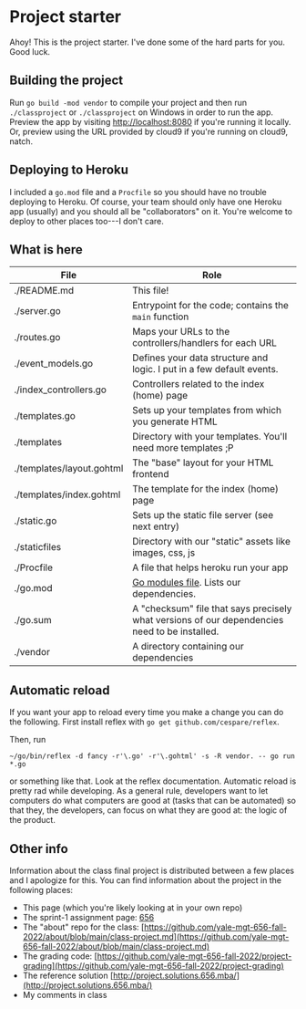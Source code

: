 # Project starter

Ahoy! This is the project starter. I've done some
of the hard parts for you. Good luck.

## Building the project

Run `go build -mod vendor` to compile your project and then
run `./classproject` or `./classproject` on Windows
in order to run the app. Preview the app by visiting
[http://localhost:8080](http://localhost:8080) if you're
running it locally. Or, preview using the URL provided
by cloud9 if you're running on cloud9, natch.

## Deploying to Heroku

I included a `go.mod` file and a `Procfile` so you
should have no trouble deploying to Heroku. Of course,
your team should only have one Heroku app (usually)
and you should all be "collaborators" on it. You're
welcome to deploy to other places too---I don't care.

## What is here

| File                      | Role                                                                                                                      |
| ------------------------- | ------------------------------------------------------------------------------------------------------------------------- |
| ./README.md               | This file!                                                                                                                |
| ./server.go               | Entrypoint for the code; contains the `main` function                                                                     |
| ./routes.go               | Maps your URLs to the controllers/handlers for each URL                                                                   |
| ./event_models.go         | Defines your data structure and logic. I put in a few default events.                                                     |
| ./index_controllers.go    | Controllers related to the index (home) page                                                                              |
| ./templates.go            | Sets up your templates from which you generate HTML                                                                       |
| ./templates               | Directory with your templates. You'll need more templates ;P                                                              |
| ./templates/layout.gohtml | The "base" layout for your HTML frontend                                                                                  |
| ./templates/index.gohtml  | The template for the index (home) page                                                                                    |
| ./static.go               | Sets up the static file server (see next entry)                                                                           |
| ./staticfiles             | Directory with our "static" assets like images, css, js                                                                   |
| ./Procfile                | A file that helps heroku run your app                                                                                     |
| ./go.mod                  | [Go modules file](https://www.kablamo.com.au/blog/2018/12/10/just-tell-me-how-to-use-go-modules). Lists our dependencies. |
| ./go.sum                  | A "checksum" file that says precisely what versions of our dependencies need to be installed.                             |
| ./vendor                  | A directory containing our dependencies                                                                                   |

## Automatic reload

If you want your app to reload every time you make a
change you can do the following. First
install reflex with `go get github.com/cespare/reflex`.

Then, run

```
~/go/bin/reflex -d fancy -r'\.go' -r'\.gohtml' -s -R vendor. -- go run *.go
```

or something like that. Look at the reflex documentation. Automatic
reload is pretty rad while developing. As a general rule, developers
want to let computers do what computers are good at (tasks that can be automated)
so that they, the developers, can focus on what they are good at: the
logic of the product.

## Other info

Information about the class final project is distributed between
a few places and I apologize for this. You can find information
about the project in the following places:

- This page (which you're likely looking at in your own repo)
- The sprint-1 assignment page:
  [656](https://www.656.mba/#assignments/project-sprint-1)
- The "about" repo for the class:
  [https://github.com/yale-mgt-656-fall-2022/about/blob/main/class-project.md](https://github.com/yale-mgt-656-fall-2022/about/blob/main/class-project.md)
- The grading code:
  [https://github.com/yale-mgt-656-fall-2022/project-grading](https://github.com/yale-mgt-656-fall-2022/project-grading)
- The reference solution
  [http://project.solutions.656.mba/](http://project.solutions.656.mba/)
- My comments in class
